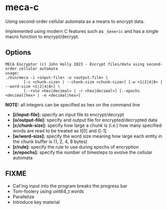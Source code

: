 # meca-c

Using second-order cellular automata as a means to encrypt data.

Implemented using modern C features such as `_Generic` and has a single macro function to encrypt/decrypt.

## Options

```$ ./bin/meca -h
MECA Encryptor (c) John Holly 2023 - Encrypt files/data using second-order cellular automata
usage:
./bin/meca -i <input-file> -o <output-file> \
        [-c <chunk-size> | --chunk-size <chunk-size>] [-w <1|2|4|8> | --word-size <1|2|4|8>] \
        [--rule <hex|decimal> | -r <hex|decimal>] [--epochs <decimal|hex> | -e <decimal|hex>]
```

**NOTE:** all integers can be specified as hex on the command line

- **[i/input-file]:** specify an input file to encrypt/decrypt
- **[o/output-file]:** specify and output file for encrypted/decrypted data
- **[c/chunk-size]:** specify how large a chunk is (i.e.) how many specified words are read to be treated as t[0] and t[-1]
- **[w/word-size]:** specify the word size meaning how large each entity in the chunk buffer is (1, 2, 4, 8 bytes)
- **[r/rule]:** specify the rule to use during epochs of encryption
- **[e/epochs]:** specify the number of timesteps to evolve the cellular automata

## FIXME

- Cat'ing input into the program breaks the progress bar
- Tom-foolery using uint64_t words
- Parallelize
- Introduce key material
